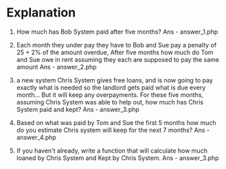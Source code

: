 # Explanation

1) How much has Bob System paid after five months?
   Ans - answer_1.php
   
2) Each month they under pay they have to Bob and Sue pay a penalty of 25 + 2% of the amount overdue, After five months how much do Tom and Sue owe in rent assuming they each are supposed to pay the same amount
   Ans - answer_2.php
   
3) a new system Chris System gives free loans, and is now going to pay exactly what is needed so the landlord gets paid what is due every month... But it will keep any overpayments. For these five months, assuming Chris System was able to help out, how much has Chris System paid and kept?
   Ans - answer_3.php

4) Based on what was paid by Tom and Sue the first 5 months how much do you estimate Chris system will keep for the next 7 months?
   Ans - answer_4.php

5) If you haven't already, write a function that will calculate how much loaned by Chris System and Kept by Chris System.
   Ans - answer_3.php
